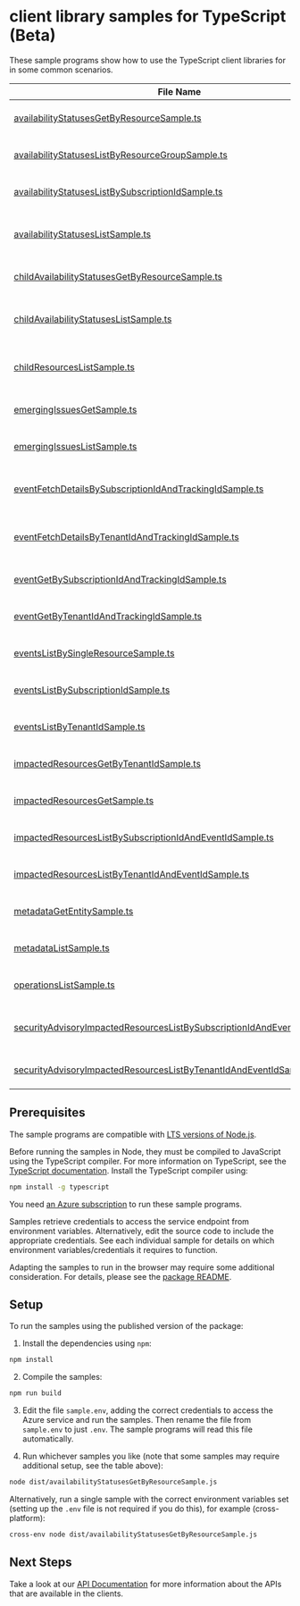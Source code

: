# client library samples for TypeScript (Beta)

These sample programs show how to use the TypeScript client libraries for in some common scenarios.

| **File Name**                                                                                                                                     | **Description**                                                                                                                                                                                                                                                                                                                        |
| ------------------------------------------------------------------------------------------------------------------------------------------------- | -------------------------------------------------------------------------------------------------------------------------------------------------------------------------------------------------------------------------------------------------------------------------------------------------------------------------------------- |
| [availabilityStatusesGetByResourceSample.ts][availabilitystatusesgetbyresourcesample]                                                             | Gets current availability status for a single resource x-ms-original-file: specification/resourcehealth/resource-manager/Microsoft.ResourceHealth/preview/2023-10-01-preview/examples/AvailabilityStatus_GetByResource.json                                                                                                            |
| [availabilityStatusesListByResourceGroupSample.ts][availabilitystatuseslistbyresourcegroupsample]                                                 | Lists the current availability status for all the resources in the resource group. x-ms-original-file: specification/resourcehealth/resource-manager/Microsoft.ResourceHealth/preview/2023-10-01-preview/examples/AvailabilityStatuses_ListByResourceGroup.json                                                                        |
| [availabilityStatusesListBySubscriptionIdSample.ts][availabilitystatuseslistbysubscriptionidsample]                                               | Lists the current availability status for all the resources in the subscription. x-ms-original-file: specification/resourcehealth/resource-manager/Microsoft.ResourceHealth/preview/2023-10-01-preview/examples/AvailabilityStatuses_ListBySubscriptionId.json                                                                         |
| [availabilityStatusesListSample.ts][availabilitystatuseslistsample]                                                                               | Lists all historical availability transitions and impacting events for a single resource. x-ms-original-file: specification/resourcehealth/resource-manager/Microsoft.ResourceHealth/preview/2023-10-01-preview/examples/AvailabilityStatuses_List.json                                                                                |
| [childAvailabilityStatusesGetByResourceSample.ts][childavailabilitystatusesgetbyresourcesample]                                                   | Gets current availability status for a single resource x-ms-original-file: specification/resourcehealth/resource-manager/Microsoft.ResourceHealth/preview/2023-10-01-preview/examples/ChildAvailabilityStatus_GetByResource.json                                                                                                       |
| [childAvailabilityStatusesListSample.ts][childavailabilitystatuseslistsample]                                                                     | Lists the historical availability statuses for a single child resource. Use the nextLink property in the response to get the next page of availability status x-ms-original-file: specification/resourcehealth/resource-manager/Microsoft.ResourceHealth/preview/2023-10-01-preview/examples/ChildAvailabilityStatuses_List.json       |
| [childResourcesListSample.ts][childresourceslistsample]                                                                                           | Lists the all the children and its current health status for a parent resource. Use the nextLink property in the response to get the next page of children current health x-ms-original-file: specification/resourcehealth/resource-manager/Microsoft.ResourceHealth/preview/2023-10-01-preview/examples/ChildResources_List.json      |
| [emergingIssuesGetSample.ts][emergingissuesgetsample]                                                                                             | Gets Azure services' emerging issues. x-ms-original-file: specification/resourcehealth/resource-manager/Microsoft.ResourceHealth/preview/2023-10-01-preview/examples/EmergingIssues_Get.json                                                                                                                                           |
| [emergingIssuesListSample.ts][emergingissueslistsample]                                                                                           | Lists Azure services' emerging issues. x-ms-original-file: specification/resourcehealth/resource-manager/Microsoft.ResourceHealth/preview/2023-10-01-preview/examples/EmergingIssues_List.json                                                                                                                                         |
| [eventFetchDetailsBySubscriptionIdAndTrackingIdSample.ts][eventfetchdetailsbysubscriptionidandtrackingidsample]                                   | Service health event details in the subscription by event tracking id. This can be used to fetch sensitive properties for Security Advisory events x-ms-original-file: specification/resourcehealth/resource-manager/Microsoft.ResourceHealth/preview/2023-10-01-preview/examples/Event_fetchDetailsBySubscriptionIdAndTrackingId.json |
| [eventFetchDetailsByTenantIdAndTrackingIdSample.ts][eventfetchdetailsbytenantidandtrackingidsample]                                               | Service health event details in the tenant by event tracking id. This can be used to fetch sensitive properties for Security Advisory events x-ms-original-file: specification/resourcehealth/resource-manager/Microsoft.ResourceHealth/preview/2023-10-01-preview/examples/Event_fetchDetailsByTenantIdAndTrackingId.json             |
| [eventGetBySubscriptionIdAndTrackingIdSample.ts][eventgetbysubscriptionidandtrackingidsample]                                                     | Service health event in the subscription by event tracking id x-ms-original-file: specification/resourcehealth/resource-manager/Microsoft.ResourceHealth/preview/2023-10-01-preview/examples/Event_GetBySubscriptionIdAndTrackingId.json                                                                                               |
| [eventGetByTenantIdAndTrackingIdSample.ts][eventgetbytenantidandtrackingidsample]                                                                 | Service health event in the tenant by event tracking id x-ms-original-file: specification/resourcehealth/resource-manager/Microsoft.ResourceHealth/preview/2023-10-01-preview/examples/Event_GetByTenantIdAndTrackingId.json                                                                                                           |
| [eventsListBySingleResourceSample.ts][eventslistbysingleresourcesample]                                                                           | Lists current service health events for given resource. x-ms-original-file: specification/resourcehealth/resource-manager/Microsoft.ResourceHealth/preview/2023-10-01-preview/examples/Events_ListBySingleResource.json                                                                                                                |
| [eventsListBySubscriptionIdSample.ts][eventslistbysubscriptionidsample]                                                                           | Lists service health events in the subscription. x-ms-original-file: specification/resourcehealth/resource-manager/Microsoft.ResourceHealth/preview/2023-10-01-preview/examples/Events_ListBySubscriptionId.json                                                                                                                       |
| [eventsListByTenantIdSample.ts][eventslistbytenantidsample]                                                                                       | Lists current service health events in the tenant. x-ms-original-file: specification/resourcehealth/resource-manager/Microsoft.ResourceHealth/preview/2023-10-01-preview/examples/Events_ListByTenantId.json                                                                                                                           |
| [impactedResourcesGetByTenantIdSample.ts][impactedresourcesgetbytenantidsample]                                                                   | Gets the specific impacted resource in the tenant by an event. x-ms-original-file: specification/resourcehealth/resource-manager/Microsoft.ResourceHealth/preview/2023-10-01-preview/examples/ImpactedResources_GetByTenantId.json                                                                                                     |
| [impactedResourcesGetSample.ts][impactedresourcesgetsample]                                                                                       | Gets the specific impacted resource in the subscription by an event. x-ms-original-file: specification/resourcehealth/resource-manager/Microsoft.ResourceHealth/preview/2023-10-01-preview/examples/ImpactedResources_Get.json                                                                                                         |
| [impactedResourcesListBySubscriptionIdAndEventIdSample.ts][impactedresourceslistbysubscriptionidandeventidsample]                                 | Lists impacted resources in the subscription by an event. x-ms-original-file: specification/resourcehealth/resource-manager/Microsoft.ResourceHealth/preview/2023-10-01-preview/examples/ImpactedResources_ListBySubscriptionId_ListByEventId.json                                                                                     |
| [impactedResourcesListByTenantIdAndEventIdSample.ts][impactedresourceslistbytenantidandeventidsample]                                             | Lists impacted resources in the tenant by an event. x-ms-original-file: specification/resourcehealth/resource-manager/Microsoft.ResourceHealth/preview/2023-10-01-preview/examples/ImpactedResources_ListByTenantId_ListByEventId.json                                                                                                 |
| [metadataGetEntitySample.ts][metadatagetentitysample]                                                                                             | Gets the list of metadata entities. x-ms-original-file: specification/resourcehealth/resource-manager/Microsoft.ResourceHealth/preview/2023-10-01-preview/examples/Metadata_GetEntity.json                                                                                                                                             |
| [metadataListSample.ts][metadatalistsample]                                                                                                       | Gets the list of metadata entities. x-ms-original-file: specification/resourcehealth/resource-manager/Microsoft.ResourceHealth/preview/2023-10-01-preview/examples/Metadata_List.json                                                                                                                                                  |
| [operationsListSample.ts][operationslistsample]                                                                                                   | Lists available operations for the resourcehealth resource provider x-ms-original-file: specification/resourcehealth/resource-manager/Microsoft.ResourceHealth/preview/2023-10-01-preview/examples/Operations_List.json                                                                                                                |
| [securityAdvisoryImpactedResourcesListBySubscriptionIdAndEventIdSample.ts][securityadvisoryimpactedresourceslistbysubscriptionidandeventidsample] | Lists impacted resources in the subscription by an event (Security Advisory). x-ms-original-file: specification/resourcehealth/resource-manager/Microsoft.ResourceHealth/preview/2023-10-01-preview/examples/SecurityAdvisoryImpactedResources_ListBySubscriptionId_ListByEventId.json                                                 |
| [securityAdvisoryImpactedResourcesListByTenantIdAndEventIdSample.ts][securityadvisoryimpactedresourceslistbytenantidandeventidsample]             | Lists impacted resources in the tenant by an event (Security Advisory). x-ms-original-file: specification/resourcehealth/resource-manager/Microsoft.ResourceHealth/preview/2023-10-01-preview/examples/SecurityAdvisoryImpactedResources_ListByTenantId_ListByEventId.json                                                             |

## Prerequisites

The sample programs are compatible with [LTS versions of Node.js](https://github.com/nodejs/release#release-schedule).

Before running the samples in Node, they must be compiled to JavaScript using the TypeScript compiler. For more information on TypeScript, see the [TypeScript documentation][typescript]. Install the TypeScript compiler using:

```bash
npm install -g typescript
```

You need [an Azure subscription][freesub] to run these sample programs.

Samples retrieve credentials to access the service endpoint from environment variables. Alternatively, edit the source code to include the appropriate credentials. See each individual sample for details on which environment variables/credentials it requires to function.

Adapting the samples to run in the browser may require some additional consideration. For details, please see the [package README][package].

## Setup

To run the samples using the published version of the package:

1. Install the dependencies using `npm`:

```bash
npm install
```

2. Compile the samples:

```bash
npm run build
```

3. Edit the file `sample.env`, adding the correct credentials to access the Azure service and run the samples. Then rename the file from `sample.env` to just `.env`. The sample programs will read this file automatically.

4. Run whichever samples you like (note that some samples may require additional setup, see the table above):

```bash
node dist/availabilityStatusesGetByResourceSample.js
```

Alternatively, run a single sample with the correct environment variables set (setting up the `.env` file is not required if you do this), for example (cross-platform):

```bash
cross-env node dist/availabilityStatusesGetByResourceSample.js
```

## Next Steps

Take a look at our [API Documentation][apiref] for more information about the APIs that are available in the clients.

[availabilitystatusesgetbyresourcesample]: https://github.com/Azure/azure-sdk-for-js/blob/main/sdk/resourcehealth/arm-resourcehealth/samples/v4-beta/typescript/src/availabilityStatusesGetByResourceSample.ts
[availabilitystatuseslistbyresourcegroupsample]: https://github.com/Azure/azure-sdk-for-js/blob/main/sdk/resourcehealth/arm-resourcehealth/samples/v4-beta/typescript/src/availabilityStatusesListByResourceGroupSample.ts
[availabilitystatuseslistbysubscriptionidsample]: https://github.com/Azure/azure-sdk-for-js/blob/main/sdk/resourcehealth/arm-resourcehealth/samples/v4-beta/typescript/src/availabilityStatusesListBySubscriptionIdSample.ts
[availabilitystatuseslistsample]: https://github.com/Azure/azure-sdk-for-js/blob/main/sdk/resourcehealth/arm-resourcehealth/samples/v4-beta/typescript/src/availabilityStatusesListSample.ts
[childavailabilitystatusesgetbyresourcesample]: https://github.com/Azure/azure-sdk-for-js/blob/main/sdk/resourcehealth/arm-resourcehealth/samples/v4-beta/typescript/src/childAvailabilityStatusesGetByResourceSample.ts
[childavailabilitystatuseslistsample]: https://github.com/Azure/azure-sdk-for-js/blob/main/sdk/resourcehealth/arm-resourcehealth/samples/v4-beta/typescript/src/childAvailabilityStatusesListSample.ts
[childresourceslistsample]: https://github.com/Azure/azure-sdk-for-js/blob/main/sdk/resourcehealth/arm-resourcehealth/samples/v4-beta/typescript/src/childResourcesListSample.ts
[emergingissuesgetsample]: https://github.com/Azure/azure-sdk-for-js/blob/main/sdk/resourcehealth/arm-resourcehealth/samples/v4-beta/typescript/src/emergingIssuesGetSample.ts
[emergingissueslistsample]: https://github.com/Azure/azure-sdk-for-js/blob/main/sdk/resourcehealth/arm-resourcehealth/samples/v4-beta/typescript/src/emergingIssuesListSample.ts
[eventfetchdetailsbysubscriptionidandtrackingidsample]: https://github.com/Azure/azure-sdk-for-js/blob/main/sdk/resourcehealth/arm-resourcehealth/samples/v4-beta/typescript/src/eventFetchDetailsBySubscriptionIdAndTrackingIdSample.ts
[eventfetchdetailsbytenantidandtrackingidsample]: https://github.com/Azure/azure-sdk-for-js/blob/main/sdk/resourcehealth/arm-resourcehealth/samples/v4-beta/typescript/src/eventFetchDetailsByTenantIdAndTrackingIdSample.ts
[eventgetbysubscriptionidandtrackingidsample]: https://github.com/Azure/azure-sdk-for-js/blob/main/sdk/resourcehealth/arm-resourcehealth/samples/v4-beta/typescript/src/eventGetBySubscriptionIdAndTrackingIdSample.ts
[eventgetbytenantidandtrackingidsample]: https://github.com/Azure/azure-sdk-for-js/blob/main/sdk/resourcehealth/arm-resourcehealth/samples/v4-beta/typescript/src/eventGetByTenantIdAndTrackingIdSample.ts
[eventslistbysingleresourcesample]: https://github.com/Azure/azure-sdk-for-js/blob/main/sdk/resourcehealth/arm-resourcehealth/samples/v4-beta/typescript/src/eventsListBySingleResourceSample.ts
[eventslistbysubscriptionidsample]: https://github.com/Azure/azure-sdk-for-js/blob/main/sdk/resourcehealth/arm-resourcehealth/samples/v4-beta/typescript/src/eventsListBySubscriptionIdSample.ts
[eventslistbytenantidsample]: https://github.com/Azure/azure-sdk-for-js/blob/main/sdk/resourcehealth/arm-resourcehealth/samples/v4-beta/typescript/src/eventsListByTenantIdSample.ts
[impactedresourcesgetbytenantidsample]: https://github.com/Azure/azure-sdk-for-js/blob/main/sdk/resourcehealth/arm-resourcehealth/samples/v4-beta/typescript/src/impactedResourcesGetByTenantIdSample.ts
[impactedresourcesgetsample]: https://github.com/Azure/azure-sdk-for-js/blob/main/sdk/resourcehealth/arm-resourcehealth/samples/v4-beta/typescript/src/impactedResourcesGetSample.ts
[impactedresourceslistbysubscriptionidandeventidsample]: https://github.com/Azure/azure-sdk-for-js/blob/main/sdk/resourcehealth/arm-resourcehealth/samples/v4-beta/typescript/src/impactedResourcesListBySubscriptionIdAndEventIdSample.ts
[impactedresourceslistbytenantidandeventidsample]: https://github.com/Azure/azure-sdk-for-js/blob/main/sdk/resourcehealth/arm-resourcehealth/samples/v4-beta/typescript/src/impactedResourcesListByTenantIdAndEventIdSample.ts
[metadatagetentitysample]: https://github.com/Azure/azure-sdk-for-js/blob/main/sdk/resourcehealth/arm-resourcehealth/samples/v4-beta/typescript/src/metadataGetEntitySample.ts
[metadatalistsample]: https://github.com/Azure/azure-sdk-for-js/blob/main/sdk/resourcehealth/arm-resourcehealth/samples/v4-beta/typescript/src/metadataListSample.ts
[operationslistsample]: https://github.com/Azure/azure-sdk-for-js/blob/main/sdk/resourcehealth/arm-resourcehealth/samples/v4-beta/typescript/src/operationsListSample.ts
[securityadvisoryimpactedresourceslistbysubscriptionidandeventidsample]: https://github.com/Azure/azure-sdk-for-js/blob/main/sdk/resourcehealth/arm-resourcehealth/samples/v4-beta/typescript/src/securityAdvisoryImpactedResourcesListBySubscriptionIdAndEventIdSample.ts
[securityadvisoryimpactedresourceslistbytenantidandeventidsample]: https://github.com/Azure/azure-sdk-for-js/blob/main/sdk/resourcehealth/arm-resourcehealth/samples/v4-beta/typescript/src/securityAdvisoryImpactedResourcesListByTenantIdAndEventIdSample.ts
[apiref]: https://learn.microsoft.com/javascript/api/@azure/arm-resourcehealth?view=azure-node-preview
[freesub]: https://azure.microsoft.com/free/
[package]: https://github.com/Azure/azure-sdk-for-js/tree/main/sdk/resourcehealth/arm-resourcehealth/README.md
[typescript]: https://www.typescriptlang.org/docs/home.html
